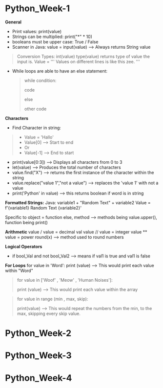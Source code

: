 # Python_Week-1
**General**
- Print values: print(value)
- Strings can be multiplied: print("*" * 10)
- booleans must be upper case: True / False
- Scanner in Java: value = input(value) --> Always returns String value
> Conversion Types: int(value)
type(value) returns type of value the input is.
Value = ''' 
Values on different lines
is like this zee.
'''
- While loops are able to have an else statement:
  > while condition:
  > 
  >  code
  > 
  > else
  > 
  >  other code

**Characters**
- Find Character in string: 

> - Value = 'Hallo'
>  - Value[0] --> Start to end
 > - Or
  > - Value[-1] --> End to start

- print(value[0:3]) --> Displays all characters from 0 to 3
- let(value) --> Produces the total number of characters
- value.find("X") --> returns the first instance of the character within the string 
- value.replace("value 1","not a value") --> replaces the 'value 1' with not a value
- print('Python' in value) --> this returns boolean if word is in string

**Formatted Strings:**
Java: variable1 + "Random Text" + variable2
Value = f'{variable1} Random Text {variable2}'

Specific to object = function
else, method --> methods being value.upper(), function being print()

**Arithmetic**
value / value = decimal val
value // value = integer
value ** value = power
round(x) --> method used to round numbers

**Logical Operators**
- if bool_Val and not bool_Val2 --> means if val1 is true and val1 is false

**For Loops**
for value in 'Word':
  print (value) --> This would print each value within "Word"

> for value in ['Woof' , 'Meow' , 'Human Noises']:
>
> print (value) --> This would print each value within the array

> for value in range (min , max, skip):
> 
 > print(value) --> This would repeat the numbers from the min, to the max, skipping every skip value.














# Python_Week-2

# Python_Week-3

# Python_Week-4


